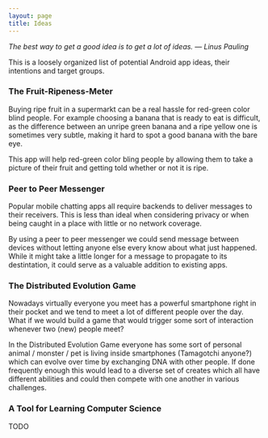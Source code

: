 ```yaml
---
layout: page
title: Ideas
---
```


<div class="message">
	<cite>
		The best way to get a good idea is to get a lot of ideas. &mdash; Linus Pauling
	</cite>
</div>

This is a loosely organized list of potential Android app ideas, their
intentions and target groups.


### The Fruit-Ripeness-Meter

Buying ripe fruit in a supermarkt can be a real hassle for red-green color
blind people. For example choosing a banana that is ready to eat is
difficult, as the difference between an unripe green banana and a ripe yellow
one is sometimes very subtle, making it hard to spot a good banana with the
bare eye.

This app will help red-green color bling people by allowing them to take a
picture of their fruit and getting told whether or not it is ripe. 


### Peer to Peer Messenger 

Popular mobile chatting apps all require backends to deliver messages to their
receivers. This is less than ideal when considering privacy or when being
caught in a place with little or no network coverage.

By using a peer to peer messenger we could send message between devices without
letting anyone else every know about what just happened. While it might take a
little longer for a message to propagate to its destintation, it could serve as
a valuable addition to existing apps.


### The Distributed Evolution Game

Nowadays virtually everyone you meet has a powerful smartphone right in their
pocket and we tend to meet a lot of different people over the day. What if we
would build a game that would trigger some sort of interaction whenever two
(new) people meet?

In the Distributed Evolution Game everyone has some sort of personal animal /
monster / pet is living inside smartphones (Tamagotchi anyone?) which can
evolve over time by exchanging DNA with other people. If done frequently enough
this would lead to a diverse set of creates which all have different abilities
and could then compete with one another in various challenges.


### A Tool for Learning Computer Science

TODO
